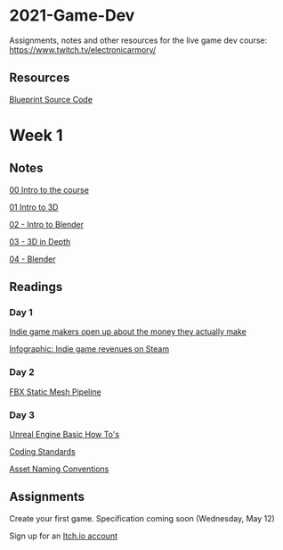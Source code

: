 # 2021-Game-Dev
Assignments, notes and other resources for the live game dev course: https://www.twitch.tv/electronicarmory/

## Resources
[Blueprint Source Code](https://blueprintue.com/profile/electronicarmory/)



# Week 1

## Notes
[00 Intro to the course](https://github.com/ElectronicArmory/2021-Game-Dev/blob/main/Notes/00%20-%20Intro%20to%20Course.pdf)

[01 Intro to 3D](https://github.com/ElectronicArmory/2021-Game-Dev/blob/main/Notes/01%20-%20Intro%20to%203D.pdf)

[02 - Intro to Blender](https://github.com/ElectronicArmory/2021-Game-Dev/blob/main/Notes/02%20-%20Intro%20to%20Blender%203D.pdf)

[03 - 3D in Depth](https://github.com/ElectronicArmory/2021-Game-Dev/blob/main/Notes/03%20-%203D%20in%20Depth.pdf)

[04 - Blender](https://github.com/ElectronicArmory/2021-Game-Dev/blob/main/Notes/04%20-%20Blender%203D.pdf)

## Readings
### Day 1
[Indie game makers open up about the money they actually make](https://www.theverge.com/2019/10/9/20903139/indie-game-developers-creators-money-funding)

[Infographic: Indie game revenues on Steam](https://vginsights.com/insights/article/infographic-indie-game-revenues-on-steam)

### Day 2
[FBX Static Mesh Pipeline](https://docs.unrealengine.com/en-US/WorkingWithContent/Importing/FBX/StaticMeshes/index.html)

### Day 3
[Unreal Engine Basic How To's](https://docs.unrealengine.com/en-US/Basics/HowTo/index.html)

[Coding Standards](https://docs.unrealengine.com/en-US/ProductionPipelines/DevelopmentSetup/CodingStandard/index.html)

[Asset Naming Conventions](https://www.ue4community.wiki/legacy/assets-naming-convention-qqp2b5m1)

## Assignments
Create your first game. Specification coming soon (Wednesday, May 12)

Sign up for an [Itch.io account](https://itch.io/)